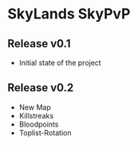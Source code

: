 # SkyLands SkyPvP

## Release v0.1
- Initial state of the project

## Release v0.2
- New Map
- Killstreaks
- Bloodpoints
- Toplist-Rotation
